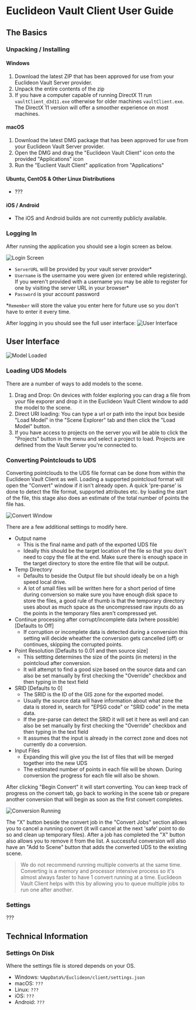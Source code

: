 # Euclideon Vault Client User Guide

## The Basics
### Unpacking / Installing

#### Windows
1. Download the latest ZIP that has been approved for use from your Euclideon Vault Server provider.
2. Unpack the entire contents of the zip
3. If you have a computer capable of running DirectX 11 run `vaultClient_d3d11.exe` otherwise for older machines `vaultClient.exe`. The DirectX 11 version will offer a smoother experience on most machines.

#### macOS
1. Download the latest DMG package that has been approved for use from your Euclideon Vault Server provider.
2. Open the DMG and drag the "Euclideon Vault Client" icon onto the provided "Applications" icon
4. Run the "Euclient Vault Client" application from "Applications"

#### Ubuntu, CentOS & Other Linux Distributions
- ???

#### iOS / Android
- The iOS and Android builds are not currently publicly available.

### Logging In
After running the application you should see a login screen as below.

![Login Screen](images/loginscreen.png)

- `ServerURL` will be provided by your vault server provider*
- `Username` is the username you were given (or entered while registering). If you weren't provided with a username you may be able to register for one by visiting the server URL in your browser*
- `Password` is your account password

*`Remember` will store the value you enter here for future use so you don't have to enter it every time.

After logging in you should see the full user interface:
![User Interface](images/afterlogin.png)

## User Interface

![Model Loaded](images/modelloaded.png)

### Loading UDS Models
There are a number of ways to add models to the scene.

1. Drag and Drop: On devices with folder exploring you can drag a file from your file exporer and drop it in the Euclideon Vault Client window to add the model to the scene.
2. Direct URI loading: You can type a url or path into the input box beside "Load Model" in the "Scene Explorer" tab and then click the "Load Model" button.
3. If you have access to projects on the server you will be able to click the "Projects" button in the menu and select a project to load. Projects are defined from the Vault Server you're connected to.

### Converting Pointclouds to UDS
Converting pointclouds to the UDS file format can be done from within the Euclideon Vault Client as well. Loading a supported pointcloud format will open the "Convert" window if it isn't already open. A quick 'pre-parse' is done to detect the file format, supported attributes etc. by loading the start of the file, this stage also does an estimate of the total number of points the file has.

![Convert Window](images/convertpane.png)

There are a few additional settings to modify here.

- Output name
  - This is the final name and path of the exported UDS file
  - Ideally this should be the target location of the file so that you don't need to copy the file at the end. Make sure there is enough space in the target directory to store the entire file that will be output.
- Temp Directory
  - Defaults to beside the Output file but should ideally be on a high speed local drive.
  - A lot of small files will be written here for a short period of time during conversion so make sure you have enough disk space to store the files, a good rule of thumb is that the temporary directory uses about as much space as the uncompressed raw inputs do as the points in the temporary files aren't compressed yet.
- Continue processing after corrupt/incomplete data (where possible) [Defaults to Off]
  - If corruption or incomplete data is detected during a conversion this setting will decide wheather the conversion gets cancelled (off) or continues, skipping the corrupted points.
- Point Resolution [Defaults to 0.01 and then source size]
  - This settting determines the size of the points (in meters) in the pointcloud after conversion.
  - It will attempt to find a good size based on the source data and can also be set manually by first checking the "Override" checkbox and then typing in the text field
- SRID [Defaults to 0]
  - The SRID is the ID of the GIS zone for the exported model.
  - Usually the source data will have information about what zone the data is stored in, search for "EPSG code" or "SRID code" in the meta data.
  - If the pre-parse can detect the SRID it will set it here as well and can also be set manually by first checking the "Override" checkbox and then typing in the text field
  - It assumes that the input is already in the correct zone and does not currently do a conversion.
- Input Files
  - Expanding this will give you the list of files that will be merged together into the new UDS
  - The estimated number of points in each file will be shown. During conversion the progress for each file will also be shown.

After clicking "Begin Convert" it will start converting. You can keep track of progress on the convert tab, go back to working in the scene tab or prepare another conversion that will begin as soon as the first convert completes.

![Conversion Running](images/convertrunning.png)

The "X" button beside the convert job in the "Convert Jobs" section allows you to cancel a running convert (it will cancel at the next 'safe' point to do so and clean up temporary files). After a job has completed the "X" button also allows you to remove it from the list. A successful conversion will also have an "Add to Scene" button that adds the converted UDS to the existing scene.

> We do not recommend running multiple converts at the same time. Converting is a memory and processor intensive process so it's almost always faster to have 1 convert running at a time. Euclideon Vault Client helps with this by allowing you to queue multiple jobs to run one after another.

### Settings
???

## Technical Information

### Settings On Disk
Where the settings file is stored depends on your OS.
- Windows: `%AppData%/Euclideon/client/settings.json`
- macOS: `???`
- Linux: `???`
- iOS: `???`
- Android: `???`
